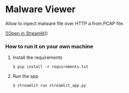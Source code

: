 # Malware Viewer

Allow to inpect malware file over HTTP a from PCAP file.

[![Open in Streamlit]](https://malwareinfo-extrator.streamlit.app))

### How to run it on your own machine

1. Install the requirements

   ```
   $ pip install -r requirements.txt
   ```

2. Run the app

   ```
   $ streamlit run streamlit_app.py
   ```
